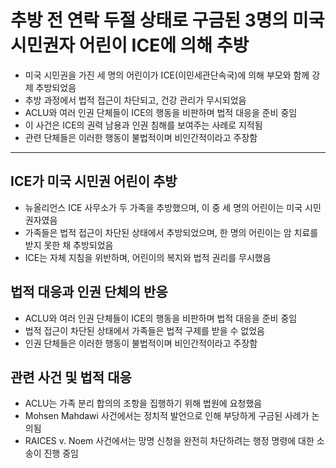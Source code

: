 # 추방 전 연락 두절 상태로 구금된 3명의 미국 시민권자 어린이 ICE에 의해 추방


* 미국 시민권을 가진 세 명의 어린이가 ICE(이민세관단속국)에 의해 부모와 함께 강제 추방되었음
* 추방 과정에서 법적 접근이 차단되고, 건강 관리가 무시되었음
* ACLU와 여러 인권 단체들이 ICE의 행동을 비판하며 법적 대응을 준비 중임
* 이 사건은 ICE의 권력 남용과 인권 침해를 보여주는 사례로 지적됨
* 관련 단체들은 이러한 행동이 불법적이며 비인간적이라고 주장함

---

ICE가 미국 시민권 어린이 추방
------------------

* 뉴올리언스 ICE 사무소가 두 가족을 추방했으며, 이 중 세 명의 어린이는 미국 시민권자였음
* 가족들은 법적 접근이 차단된 상태에서 추방되었으며, 한 명의 어린이는 암 치료를 받지 못한 채 추방되었음
* ICE는 자체 지침을 위반하며, 어린이의 복지와 법적 권리를 무시했음

법적 대응과 인권 단체의 반응
----------------

* ACLU와 여러 인권 단체들이 ICE의 행동을 비판하며 법적 대응을 준비 중임
* 법적 접근이 차단된 상태에서 가족들은 법적 구제를 받을 수 없었음
* 인권 단체들은 이러한 행동이 불법적이며 비인간적이라고 주장함

관련 사건 및 법적 대응
-------------

* ACLU는 가족 분리 합의의 조항을 집행하기 위해 법원에 요청했음
* Mohsen Mahdawi 사건에서는 정치적 발언으로 인해 부당하게 구금된 사례가 논의됨
* RAICES v. Noem 사건에서는 망명 신청을 완전히 차단하려는 행정 명령에 대한 소송이 진행 중임
